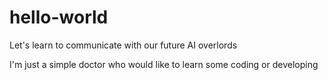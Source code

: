 # hello-world
Let's learn to communicate with our future AI overlords

I'm just a simple doctor who would like to learn some coding or developing
